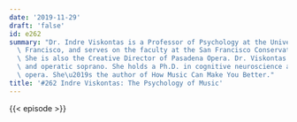 ```yaml
---
date: '2019-11-29'
draft: 'false'
id: e262
summary: "Dr. Indre Viskontas is a Professor of Psychology at the University of San\
  \ Francisco, and serves on the faculty at the San Francisco Conservatory of Music.\
  \ She is also the Creative Director of Pasadena Opera. Dr. Viskontas is a neuroscientist\
  \ and operatic soprano. She holds a Ph.D. in cognitive neuroscience and a M.M. in\
  \ opera. She\u2019s the author of How Music Can Make You Better."
title: '#262 Indre Viskontas: The Psychology of Music'
---
```

{{< episode >}}
